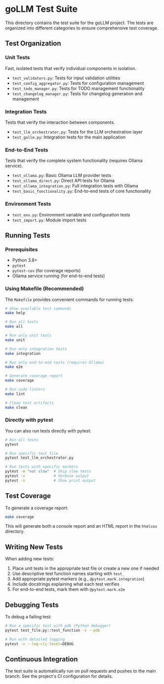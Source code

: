 # goLLM Test Suite

This directory contains the test suite for the goLLM project. The tests are organized into different categories to ensure comprehensive test coverage.

## Test Organization

### Unit Tests
Fast, isolated tests that verify individual components in isolation.

- `test_validators.py`: Tests for input validation utilities
- `test_config_aggregator.py`: Tests for configuration management
- `test_todo_manager.py`: Tests for TODO management functionality
- `test_changelog_manager.py`: Tests for changelog generation and management

### Integration Tests
Tests that verify the interaction between components.

- `test_llm_orchestrator.py`: Tests for the LLM orchestration layer
- `test_gollm.py`: Integration tests for the main application

### End-to-End Tests
Tests that verify the complete system functionality (requires Ollama service).

- `test_ollama.py`: Basic Ollama LLM provider tests
- `test_ollama_direct.py`: Direct API tests for Ollama
- `test_ollama_integration.py`: Full integration tests with Ollama
- `test_basic_functionality.py`: End-to-end tests of core functionality

### Environment Tests
- `test_env.py`: Environment variable and configuration tests
- `test_import.py`: Module import tests

## Running Tests

### Prerequisites
- Python 3.8+
- `pytest`
- `pytest-cov` (for coverage reports)
- Ollama service running (for end-to-end tests)

### Using Makefile (Recommended)

The `Makefile` provides convenient commands for running tests:

```bash
# Show available test commands
make help

# Run all tests
make all

# Run only unit tests
make unit

# Run only integration tests
make integration

# Run only end-to-end tests (requires Ollama)
make e2e

# Generate coverage report
make coverage

# Run code linters
make lint

# Clean test artifacts
make clean
```

### Directly with pytest

You can also run tests directly with pytest:

```bash
# Run all tests
pytest

# Run specific test file
pytest test_llm_orchestrator.py

# Run tests with specific markers
pytest -m "not slow"  # Skip slow tests
pytest -v             # Verbose output
pytest -s             # Show print output
```

## Test Coverage

To generate a coverage report:

```bash
make coverage
```

This will generate both a console report and an HTML report in the `htmlcov` directory.

## Writing New Tests

When adding new tests:

1. Place unit tests in the appropriate test file or create a new one if needed
2. Use descriptive test function names starting with `test_`
3. Add appropriate pytest markers (e.g., `@pytest.mark.integration`)
4. Include docstrings explaining what each test verifies
5. For end-to-end tests, mark them with `@pytest.mark.e2e`

## Debugging Tests

To debug a failing test:

```bash
# Run a specific test with pdb (Python debugger)
pytest test_file.py::test_function -v --pdb

# Run with detailed logging
pytest -v --log-cli-level=DEBUG
```

## Continuous Integration

The test suite is automatically run on pull requests and pushes to the main branch. See the project's CI configuration for details.
